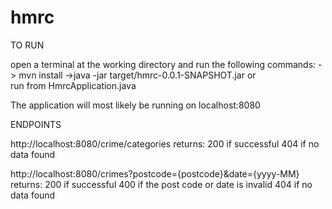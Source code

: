 # hmrc

TO RUN

open a terminal at the working directory and run the following commands:
	-> mvn install
	->java -jar target/hmrc-0.0.1-SNAPSHOT.jar
or  
	run from HmrcApplication.java

The application will most likely be running on localhost:8080


ENDPOINTS

http://localhost:8080/crime/categories
	returns:
	200 if successful
	404 if no data found

http://localhost:8080/crimes?postcode={postcode}&date={yyyy-MM}
	returns:
	200 if successful
	400 if the post code or date is invalid
	404 if no data found
